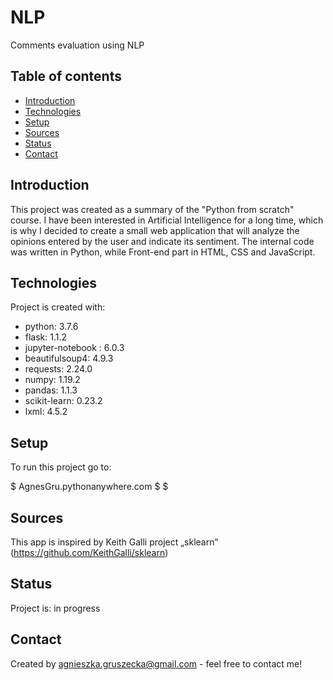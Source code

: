 # NLP
Comments evaluation using NLP


## Table of contents
* [Introduction](#introduction)
* [Technologies](#technologies)
* [Setup](#setup)
* [Sources](#sources)
* [Status](#status)
* [Contact](#contact)

## Introduction
This project was created as a summary of the "Python from scratch" course.
I have been interested in Artificial Intelligence for a long time, which is why I decided to create a small web application that will analyze the opinions entered by the user and indicate its sentiment. The internal code was written in Python, while Front-end part in HTML, CSS and JavaScript.
	
## Technologies
Project is created with:
* python: 3.7.6
* flask: 1.1.2
* jupyter-notebook : 6.0.3
* beautifulsoup4: 4.9.3
* requests: 2.24.0
* numpy: 1.19.2
* pandas: 1.1.3
* scikit-learn: 0.23.2
* lxml: 4.5.2
	
## Setup
To run this project go to:

$ AgnesGru.pythonanywhere.com
$ 
$ 

## Sources
This app is inspired by Keith Galli project „sklearn”
(https://github.com/KeithGalli/sklearn)

## Status
Project is: in progress 

## Contact
Created by agnieszka.gruszecka@gmail.com - feel free to contact me!
